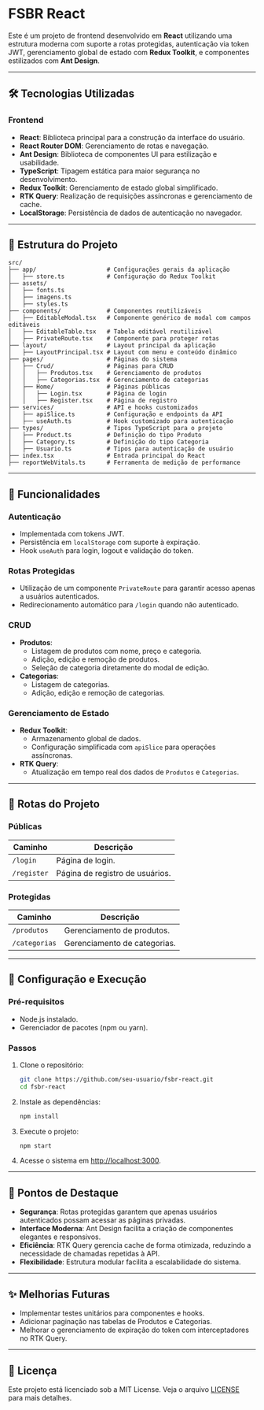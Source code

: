# FSBR React

Este é um projeto de frontend desenvolvido em **React** utilizando uma estrutura moderna com suporte a rotas protegidas, autenticação via token JWT, gerenciamento global de estado com **Redux Toolkit**, e componentes estilizados com **Ant Design**.

---

## 🛠️ **Tecnologias Utilizadas**

### **Frontend**
- **React**: Biblioteca principal para a construção da interface do usuário.
- **React Router DOM**: Gerenciamento de rotas e navegação.
- **Ant Design**: Biblioteca de componentes UI para estilização e usabilidade.
- **TypeScript**: Tipagem estática para maior segurança no desenvolvimento.
- **Redux Toolkit**: Gerenciamento de estado global simplificado.
- **RTK Query**: Realização de requisições assíncronas e gerenciamento de cache.
- **LocalStorage**: Persistência de dados de autenticação no navegador.

---

## 📂 **Estrutura do Projeto**

```plaintext
src/
├── app/                    # Configurações gerais da aplicação
│   ├── store.ts            # Configuração do Redux Toolkit
├── assets/  
│   ├── fonts.ts            
│   ├── imagens.ts          
│   ├── styles.ts           
├── components/             # Componentes reutilizáveis
│   ├── EditableModal.tsx   # Componente genérico de modal com campos editáveis
│   ├── EditableTable.tsx   # Tabela editável reutilizável
│   ├── PrivateRoute.tsx    # Componente para proteger rotas
├── layout/                 # Layout principal da aplicação
│   ├── LayoutPrincipal.tsx # Layout com menu e conteúdo dinâmico
├── pages/                  # Páginas do sistema
│   ├── Crud/               # Páginas para CRUD
│   │   ├── Produtos.tsx    # Gerenciamento de produtos
│   │   ├── Categorias.tsx  # Gerenciamento de categorias
│   ├── Home/               # Páginas públicas
│   │   ├── Login.tsx       # Página de login
│   │   ├── Register.tsx    # Página de registro
├── services/               # API e hooks customizados
│   ├── apiSlice.ts         # Configuração e endpoints da API
│   ├── useAuth.ts          # Hook customizado para autenticação
├── types/                  # Tipos TypeScript para o projeto
│   ├── Product.ts          # Definição do tipo Produto
│   ├── Category.ts         # Definição do tipo Categoria
│   ├── Usuario.ts          # Tipos para autenticação de usuário
├── index.tsx               # Entrada principal do React
├── reportWebVitals.ts      # Ferramenta de medição de performance
```

---

## 🚀 **Funcionalidades**

### **Autenticação**
- Implementada com tokens JWT.
- Persistência em `localStorage` com suporte à expiração.
- Hook `useAuth` para login, logout e validação do token.

### **Rotas Protegidas**
- Utilização de um componente `PrivateRoute` para garantir acesso apenas a usuários autenticados.
- Redirecionamento automático para `/login` quando não autenticado.

### **CRUD**
- **Produtos**:
  - Listagem de produtos com nome, preço e categoria.
  - Adição, edição e remoção de produtos.
  - Seleção de categoria diretamente do modal de edição.
- **Categorias**:
  - Listagem de categorias.
  - Adição, edição e remoção de categorias.

### **Gerenciamento de Estado**
- **Redux Toolkit**:
  - Armazenamento global de dados.
  - Configuração simplificada com `apiSlice` para operações assíncronas.
- **RTK Query**:
  - Atualização em tempo real dos dados de `Produtos` e `Categorias`.

---

## 🔗 **Rotas do Projeto**

### **Públicas**
| Caminho      | Descrição                       |
|--------------|---------------------------------|
| `/login`     | Página de login.               |
| `/register`  | Página de registro de usuários.|

### **Protegidas**
| Caminho         | Descrição                     |
|-----------------|-------------------------------|
| `/produtos`     | Gerenciamento de produtos.    |
| `/categorias`   | Gerenciamento de categorias.  |

---

## 🔧 **Configuração e Execução**

### **Pré-requisitos**
- Node.js instalado.
- Gerenciador de pacotes (npm ou yarn).

### **Passos**
1. Clone o repositório:
   ```bash
   git clone https://github.com/seu-usuario/fsbr-react.git
   cd fsbr-react
   ```
2. Instale as dependências:
   ```bash
   npm install
   ```
3. Execute o projeto:
   ```bash
   npm start
   ```
4. Acesse o sistema em [http://localhost:3000](http://localhost:3000).

---

## 📌 **Pontos de Destaque**

- **Segurança**: Rotas protegidas garantem que apenas usuários autenticados possam acessar as páginas privadas.
- **Interface Moderna**: Ant Design facilita a criação de componentes elegantes e responsivos.
- **Eficiência**: RTK Query gerencia cache de forma otimizada, reduzindo a necessidade de chamadas repetidas à API.
- **Flexibilidade**: Estrutura modular facilita a escalabilidade do sistema.

---

## ✨ **Melhorias Futuras**
- Implementar testes unitários para componentes e hooks.
- Adicionar paginação nas tabelas de Produtos e Categorias.
- Melhorar o gerenciamento de expiração do token com interceptadores no RTK Query.

---

## 📄 **Licença**
Este projeto está licenciado sob a MIT License. Veja o arquivo [LICENSE](LICENSE) para mais detalhes.
